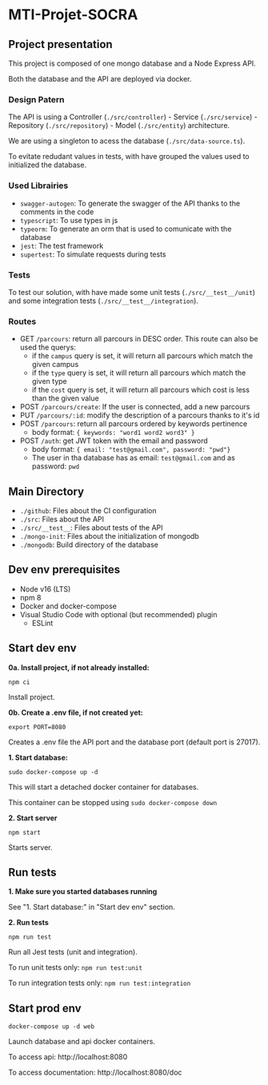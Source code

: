 # MTI-Projet-SOCRA

## Project presentation
This project is composed of one mongo database and a Node Express API.

Both the database and the API are deployed via docker.

### Design Patern
The API is using a Controller (`./src/controller`) - Service (`./src/service`) - Repository (`./src/repository`) - Model  (`./src/entity`) architecture.

We are using a singleton to acess the database (`./src/data-source.ts`).

To evitate redudant values in tests, with have grouped the values used to initialized the database.

### Used Librairies
- `swagger-autogen`: To generate the swagger of the API thanks to the comments in the code
- `typescript`: To use types in js
- `typeorm`: To generate an orm that is used to comunicate with the database
- `jest`: The test framework
- `supertest`: To simulate requests during tests

### Tests
To test our solution, with have made some unit tests (`./src/__test__/unit`) and some integration tests (`./src/__test__/integration`).

### Routes
- GET `/parcours`: return all parcours in DESC order. This route can also be used the querys:
  - if the `campus` query is set, it will return all parcours which match the given campus
  - if the `type` query is set, it will return all parcours which match the given type
  - if the `cost` query is set, it will return all parcours which cost is less than the given value
- POST `/parcours/create`: If the user is connected, add a new parcours
- PUT `/parcours/:id`: modify the description of a parcours thanks to it's id 
- POST `/parcours`: return all parcours ordered by keywords pertinence
  - body format: `{ keywords: "word1 word2 word3" }`
- POST `/auth`: get JWT token with the email and password
  - body format: `{ email: "test@gmail.com", password: "pwd"}`
  - The user in tha database has as email: `test@gmail.com` and as password: `pwd`

## Main Directory
- `./github`: Files about the CI configuration
- `./src`: Files about the API
- `./src/__test__`: Files about tests of the API
- `./mongo-init`: Files about the initialization of mongodb
- `./mongodb`: Build directory of the database

## Dev env prerequisites
- Node v16 (LTS)
- npm 8
- Docker and docker-compose
- Visual Studio Code with optional (but recommended) plugin
  - ESLint

## Start dev env
**0a. Install project, if not already installed:**
```
npm ci
```
Install project.

**0b. Create a .env file, if not created yet:**
```
export PORT=8080
```
Creates a .env file the API port and the database port (default port is 27017).

**1. Start database:**
```
sudo docker-compose up -d
```
This will start a detached docker container for databases.

This container can be stopped using `sudo docker-compose down`

**2. Start server**
```
npm start
```
Starts server.

## Run tests

**1. Make sure you started databases running**

See "1. Start database:" in "Start dev env" section.

**2. Run tests**
```
npm run test
```
Run all Jest tests (unit and integration).

To run unit tests only: `npm run test:unit`

To run integration tests only: `npm run test:integration`

## Start prod env
```
docker-compose up -d web
```
Launch database and api docker containers.

To access api: http://localhost:8080

To access documentation: http://localhost:8080/doc